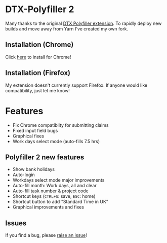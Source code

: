 # DTX-Polyfiller 2
Many thanks to the original [DTX Polyfiller extension](https://github.com/Capgemini/dtx-polyfiller/). To rapidly deploy new builds and move away from Yarn I've created my own fork.

## Installation (Chrome)
Click [here](https://chrome.google.com/webstore/detail/mbdlbjpimeeemdhkehileedfdemdlogk) to install for Chrome!

## Installation (Firefox)
My extension doesn't currently support Firefox. If anyone would like compatibility, just let me know!

# Features
- Fix Chrome compatiblity for submitting claims 
- Fixed input field bugs
- Graphical fixes
- Work days select mode (auto-fills 7.5 hrs)

## Polyfiller 2 new features
- Show bank holidays
- Auto-login
- Workdays select mode major improvements
- Auto-fill month: Work days, all and clear
- Auto-fill task number & project code
- Shortcut keys (`CTRL+S`: save, `ESC`: home)
- Shortcut button to add "Standard Time in UK"
- Graphical improvements and fixes

## Issues
If you find a bug, please [raise an issue](../../issues)!
